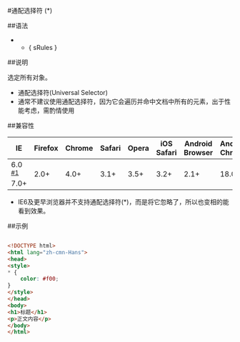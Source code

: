 #通配选择符 (\*)

##语法

- * { sRules }


##说明

选定所有对象。

- 通配选择符(Universal Selector)
- 通常不建议使用通配选择符，因为它会遍历并命中文档中所有的元素，出于性能考虑，需酌情使用


##兼容性


<table class="compatible">
<thead>
	<tr>
		<th>IE</th>
		<th>Firefox</th>
		<th>Chrome</th>
		<th>Safari</th>
		<th>Opera</th>
		<th>iOS Safari</th>
		<th>Android Browser</th>
		<th>Android Chrome</th>
	</tr>
</thead>
<tbody>
	<tr>
		<td class="unsupport">6.0 <sup><a href="#support1">#1</a></sup></td>
		<td class="support" rowspan="2">2.0+</td>
		<td class="support" rowspan="2">4.0+</td>
		<td class="support" rowspan="2">3.1+</td>
		<td class="support" rowspan="2">3.5+</td>
		<td class="support" rowspan="2">3.2+</td>
		<td class="support" rowspan="2">2.1+</td>
		<td class="support" rowspan="2">18.0+</td>
	</tr>
	<tr>
		<td class="support">7.0+</td>
	</tr>
</tbody>
</table>


- IE6及更早浏览器并不支持通配选择符(\*)，而是将它忽略了，所以也变相的能看到效果。


##示例

```html

<!DOCTYPE html>
<html lang="zh-cmn-Hans">
<head>
<style>
* {
	color: #f00;
}
</style>
</head>
<body>
<h1>标题</h1>
<p>正文内容</p>
</body>
</html>

```

